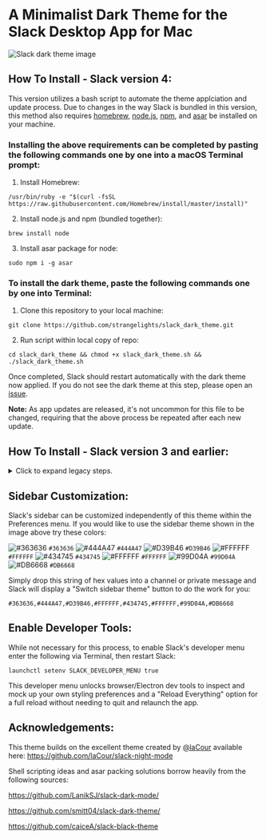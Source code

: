 # A Minimalist Dark Theme for the Slack Desktop App for Mac

![Slack dark theme image](slack_dark_theme.png)

## How To Install - Slack version 4:

This version utilizes a bash script to automate the theme applciation and update process.
Due to changes in the way Slack is bundled in this version, this method also requires [homebrew](https://brew.sh/), [node.js](https://nodejs.org/en/download/package-manager/#macos), [npm](https://www.npmjs.com/get-npm), and [asar](https://www.npmjs.com/package/asar) be installed on your machine.

### Installing the above requirements can be completed by pasting the following commands one by one into a macOS Terminal prompt:

1. Install Homebrew:

```shell
/usr/bin/ruby -e "$(curl -fsSL https://raw.githubusercontent.com/Homebrew/install/master/install)"
```

2. Install node.js and npm (bundled together):
```shell
brew install node
```

3. Install asar package for node:
```shell
sudo npm i -g asar
``` 

### To install the dark theme, paste the following commands one by one into Terminal:

1. Clone this repository to your local machine:
```shell
git clone https://github.com/strangelights/slack_dark_theme.git
```

2. Run script within local copy of repo:
```
cd slack_dark_theme && chmod +x slack_dark_theme.sh && ./slack_dark_theme.sh
```

Once completed, Slack should restart automatically with the dark theme now applied. If you do not see the dark theme at this step, please open an [issue](https://github.com/strangelights/slack_dark_theme/issues).

**Note:** As app updates are released, it's not uncommon for this file to be changed, requiring that the above process be repeated after each new update.


## How To Install - Slack version 3 and earlier:
<details>
    <summary>Click to expand legacy steps.</summary>

Copy the script within the `slack_dark_theme.js` file within this repo and append it to the bottom of `/Applications/Slack.app/Contents/Resources/app.asar.unpacked/src/static/ssb-interop.js` on your local machine, beneath the existing code contained within the file, then restart Slack.

In Finder (Mac), press Shift + Command + G and paste the above path into the field and press Go

**Note:** As app updates are released, it's not uncommon for this file to be changed, requiring that the above process be repeated after each new update.
</details>

## Sidebar Customization:
Slack's sidebar can be customized independently of this theme within the Preferences menu. If you would like to use the sidebar theme shown in the image above try these colors: 

![#363636](https://placehold.it/15/363636/000000?text=+) `#363636`
![#444A47](https://placehold.it/15/444A47/000000?text=+) `#444A47`
![#D39B46](https://placehold.it/15/D39B46/000000?text=+) `#D39B46`
![#FFFFFF](https://placehold.it/15/FFFFFF/000000?text=+) `#FFFFFF`
![#434745](https://placehold.it/15/434745/000000?text=+) `#434745`
![#FFFFFF](https://placehold.it/15/FFFFFF/000000?text=+) `#FFFFFF`
![#99D04A](https://placehold.it/15/99D04A/000000?text=+) `#99D04A`
![#DB6668](https://placehold.it/15/DB6668/000000?text=+) `#DB6668`

Simply drop this string of hex values into a channel or private message and Slack will display a "Switch sidebar theme" button to do the work for you:

`#363636,#444A47,#D39B46,#FFFFFF,#434745,#FFFFFF,#99D04A,#DB6668`

## Enable Developer Tools:

While not necessary for this process, to enable Slack's developer menu enter the following via Terminal, then restart Slack: 

```
launchctl setenv SLACK_DEVELOPER_MENU true
```

This developer menu unlocks browser/Electron dev tools to inspect and mock up your own styling preferences and a "Reload Everything" option for a full reload without needing to quit and relaunch the app.

## Acknowledgements:
This theme builds on the excellent theme created by [@laCour](https://github.com/laCour/) available here: https://github.com/laCour/slack-night-mode

Shell scripting ideas and asar packing solutions borrow heavily from the following sources: 

https://github.com/LanikSJ/slack-dark-mode/

https://github.com/smitt04/slack-dark-theme/

https://github.com/caiceA/slack-black-theme
